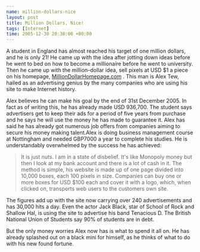 ```yaml
--- 
name: million-dollars-nice
layout: post
title: Million Dollars, Nice!
tags: [Internet]
time: 2005-12-30 20:30:00 +00:00
---
```


A student in England has almost reached his target of one million dollars,
and he is only 21! He came up with the idea after jotting down ideas before he
went to bed on how to become a millionaire before he went to university.  Then
he came up with the million-dollar idea, sell pixels at USD $1 a piece  on his
homepage, [MillionDollarHomepage.com][MDH] . This man is Alex Tew, hailed as
an advertising genius by the many companies who are using his site to  make
Internet history.

Alex believes he can make his goal by the end of 31st December 2005.  In fact
as of writing this, he has already made USD 936,700. The student says
advertisers get to keep their ads for a period of five years from  purchase
and he says he will use the money he has made to guarantee it. Alex has said
he has already got numerous job offers from companies aiming to secure his
money making talent.Alex is doing business management course at Nottingham and
needed GBP7000 a year to complete his studies.  He is understandably
overwhelmed by the success he has achieved:

>It is just nuts. I am in a state of disbelief. It's like 
>Monopoly money but then I look at my bank account and there is a lot of 
>cash in it. The method is simple, his website is made up of one page 
>divided into 10,000 boxes, each 100 pixels in size. Companies can buy 
>one or more boxes for USD $100 each and cover it with a logo, which, 
>when clicked on, transports web users to the customers own site. 

The figures add up with the site now carrying over 240 advertisements  and has
30,000 hits a day. Even the actor Jack Black, star of School of  Rock and
Shallow Hal, is using the site to advertise his band Tenacious D. The British
National Union of Students say 90% of students are in debt.

But the only money worries Alex now has is what to spend it all on. He has
already splashed out on a black mini for himself, as he thinks of what to do
with his new found fortune.

[MDH]: http://www.milliondollarhomepage.com